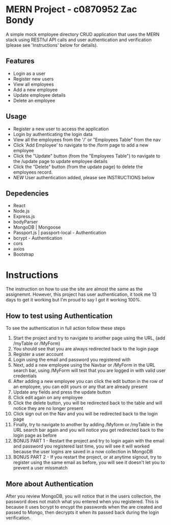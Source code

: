 # MERN Project - c0870952 Zac Bondy

A simple mock employee directory CRUD application that uses the MERN stack using  RESTful API calls and user authentication and verification (please see 'Instructions' below for details).

## Features

- Login as a user
- Register new users
- View all employees
- Add a new employee
- Update employee details
- Delete an employee

## Usage

- Register a new user to access the application
- Login by authenticating the login data
- View all the employees from the '/' or "Employees Table" from the nav
- Click 'Add Employee' to navigate to the /form page to add a new employee
- Click the "Update" button (from the "Employees Table") to navigate to the /update page to update employee details
- Click the "Delete" button (from the update page) to delete the employees record. 
-  *NEW* User authentication added, please see INSTRUCTIONS below

## Depedencies

- React
- Node.js
- Express.js
- bodyParser
- MongoDB | Mongoose
- Passport.js | passport-local - Authentication
- bcrypt - Authentication
- cors
- axios
- Bootstrap

# Instructions

The instruction on how to use the site are almost the same as the assignemnt. However, this project has user authentication, it took me 13 days to get it working but I'm proud to say I got it working 100%.

## How to test using Authentication

To see the authentication in full action follow these steps
1. Start the project and try to navigate to another page using the URL, (add /myTable or /MyForm)
2. You should see that you are always redirected back to the login page
3. Register a user account
4. Login using the email and password you registered with
5. Next, add a new employee using the Navbar or /MyForm in the URL search bar, using /MyForm  will test that you are logged in with valid user credentials 
6. After adding a new employee you can click the edit button in the row of an employee, you can edit yours or any that are already present
7. Update any fields and press the update button
8. Click edit again on any employee
9. Click the delete button, you will be redirected back to the table and will notice they are no longer present
10. Click sign out on the Nav and you will be redirected back to the login page
11. Finally, try to navigate to another by adding /Myform or /myTable in the URL search bar again and you will notice you get redirected back to the login page as before
12. BONUS PART 1 - Restart the project and try to login again with the email and password you registered last time, you will see it will worked because the user logins are saved in a now collection in MongoDB
13. BONUS PART 2 - If you restart the project, or at anytime signout, try to register using the same email as before, you will see it doesn't let you to prevent a user missmatch

## More about Authentication

After you review MongoDB, you will notice that in the users collection, the password does not match what you entered when you registered. This is because it uses bcrypt to encypt the passwords when the are created and passed to Mongo, then decrypts it when its passed back during the login verification. 
